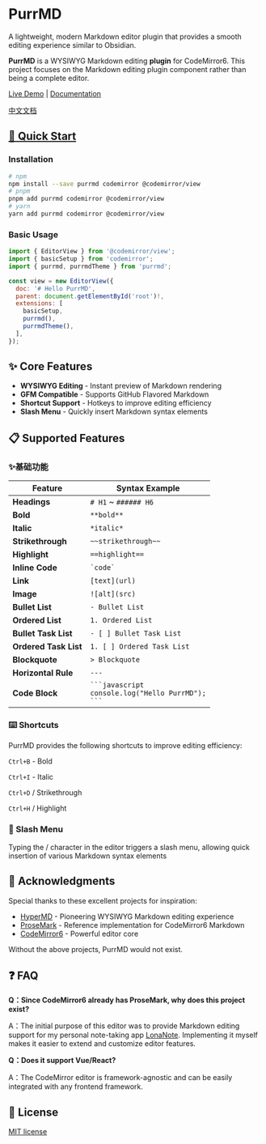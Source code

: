 # PurrMD

A lightweight, modern Markdown editor plugin that provides a smooth editing experience similar to Obsidian.

**PurrMD** is a WYSIWYG Markdown editing **plugin** for CodeMirror6. This project focuses on the Markdown editing plugin component rather than being a complete editor.

[Live Demo](https://purrmd.luoluoqixi.com/introduction/demo.html) | [Documentation](https://purrmd.luoluoqixi.com/introduction/)

[中文文档](./README_zh.md)


## [🚀 Quick Start](https://purrmd.luoluoqixi.com/zh/introduction/getting-started.html)

### Installation

```bash
# npm
npm install --save purrmd codemirror @codemirror/view
# pnpm
pnpm add purrmd codemirror @codemirror/view
# yarn
yarn add purrmd codemirror @codemirror/view
```

### Basic Usage

```javascript
import { EditorView } from '@codemirror/view';
import { basicSetup } from 'codemirror';
import { purrmd, purrmdTheme } from 'purrmd';

const view = new EditorView({
  doc: '# Hello PurrMD',
  parent: document.getElementById('root')!,
  extensions: [
    basicSetup,
    purrmd(),
    purrmdTheme(),
  ],
});
```

## ✨ Core Features

- **WYSIWYG Editing** - Instant preview of Markdown rendering
- **GFM Compatible** - Supports GitHub Flavored Markdown
- **Shortcut Support** - Hotkeys to improve editing efficiency
- **Slash Menu** - Quickly insert Markdown syntax elements

## 📋 Supported Features

### ✨基础功能

| Feature | Syntax Example |
|------|----------|
| **Headings** | `# H1` ~ `###### H6` |
| **Bold** | `**bold**` |
| **Italic** | `*italic*` |
| **Strikethrough** | `~~strikethrough~~` |
| **Highlight** | `==highlight==` |
| **Inline Code** | `` `code` `` |
| **Link** | `[text](url)` |
| **Image** | `![alt](src)` |
| **Bullet List** | `- Bullet List` |
| **Ordered List** | `1. Ordered List` |
| **Bullet Task List** | `- [ ] Bullet Task List` |
| **Ordered Task List** | `1. [ ] Ordered Task List` |
| **Blockquote** | `> Blockquote` |
| **Horizontal Rule** | `---` |
| **Code Block** | ` ```javascript ` <br>`console.log("Hello PurrMD");`<br> ` ``` ` |

### ⌨️ Shortcuts

PurrMD provides the following shortcuts to improve editing efficiency:

`Ctrl+B` - Bold

`Ctrl+I` - Italic

`Ctrl+D` / Strikethrough

`Ctrl+H` / Highlight

### 🔧 Slash Menu

Typing the / character in the editor triggers a slash menu, allowing quick insertion of various Markdown syntax elements


## 🙏 Acknowledgments

Special thanks to these excellent projects for inspiration:

- [HyperMD](https://github.com/laobubu/HyperMD) - Pioneering WYSIWYG Markdown editing experience
- [ProseMark](https://github.com/jsimonrichard/ProseMark) - Reference implementation for CodeMirror6 Markdown
- [CodeMirror6](https://codemirror.net/) - Powerful editor core

Without the above projects, PurrMD would not exist.


## ❓ FAQ

**Q：Since CodeMirror6 already has ProseMark, why does this project exist?**

A：The initial purpose of this editor was to provide Markdown editing support for my personal note-taking app [LonaNote](https://github.com/luoluoqixi/lonanote). Implementing it myself makes it easier to extend and customize editor features.


**Q：Does it support Vue/React?**

A：The CodeMirror editor is framework-agnostic and can be easily integrated with any frontend framework.

## 📝 License

[MIT license](https://github.com/luoluoqixi/purrmd/blob/main/LICENSE)
